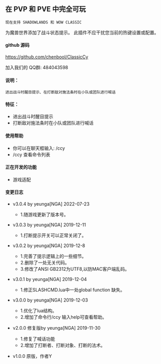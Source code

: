 ## **在 PVP 和 PVE 中完全可玩**

`现在支持 SHADOWLANDS 和 WOW CLASSIC`

为魔兽世界添加了战斗状态提示。 
此插件不应干扰您当前的热键设置或配置。


#### github 源码

https://github.com/chenbool/ClassicCy

加入我们的 QQ群: 484043598

#### 说明：
`进出战斗时醒目提示、在打断敌对施法条时在小队或团队进行喊话`


#### 特征：
- 进出战斗时醒目提示
- 打断敌对施法条时在小队或团队进行喊话


#### 使用帮助
- 你可以在聊天框输入: /ccy
- /ccy 查看命令列表

#### 正在开发的功能
- 游戏适配


#### 变更日志
- v3.0.4 by yeunga[NGA] 2022-07-23
  * 1.随游戏更新了版本号。

- v3.0.3 by yeunga[NGA] 2019-12-11
    * 1.打断提示开关可以正常关闭了。


- v3.0.2 by yeunga[NGA] 2019-12-8
    * 1.完善了提示逻辑上的一些细节。
    * 2.删除了一处无关代码。
    * 3.修改了ANSI GB2312为UTF8,以防MAC客户端乱码。


- v3.0.1 by yeunga[NGA] 2019-12-04
    * 1.修正SLASHCMD.lua中一处global function 缺失。


- v3.0.0 by yeunga[NGA] 2019-12-03
    * 1.优化了lua结构。
    * 2.增加了命令行/ccy 输入help可查看帮助。


- v2.0.0 修复版by yeunga[NGA] 2019-11-30
    * 1.修复了喊话功能
    * 2.增加了打断者、打断对象、打断的法术。


- v1.0.0 原版，作者Y